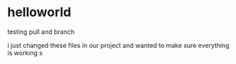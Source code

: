 # helloworld
testing pull and branch

i just changed these files in our project and wanted to make sure everything is working
s
